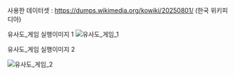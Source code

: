 사용한 데이터셋 : https://dumps.wikimedia.org/kowiki/20250801/ (한국 위키피디아)

유사도_게임 실행이미지 1
![유사도_게임_1](https://github.com/user-attachments/assets/475ff2a0-f393-4249-bf2e-fdc70a7eb789)

유사도_게임 실행이미지 2

![유사도_게임_2](https://github.com/user-attachments/assets/fddc4329-7809-44fc-8929-75beb1fdac40)
